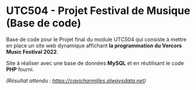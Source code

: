 # UTC504 - Projet Festival de Musique (Base de code)
Base de code pour le Projet final du module UTC504 qui consiste à mettre en place un site web dynamique affichant **la programmation du Vercors Music Festival 2022**.

Site à réaliser avec une base de données **MySQL** et en réutilisant le code **PHP** fourni.

*(Résultat attendu : https://cavicharmilles.alwaysdata.net)*
